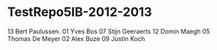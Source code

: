 TestRepo5IB-2012-2013
=====================
13 Bert Paulussen.
01 Yves Bos
07 Stijn Geeraerts
12 Domin Maegh
05 Thomas De Meyer
02 Alex Buze
09 Justin Koch